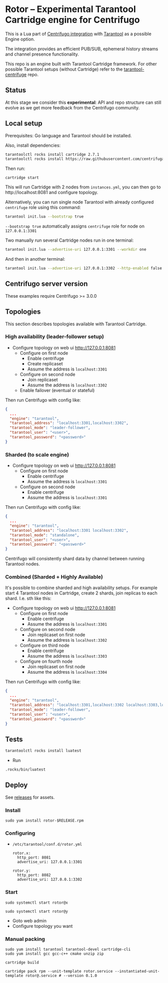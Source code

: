 # Rotor – Experimental Tarantool Cartridge engine for Centrifugo

This is a Lua part of [Centrifugo integration](https://centrifugal.dev/docs/server/engines#tarantool-engine) with [Tarantool](https://www.tarantool.io/en/) as a possible Engine option. 

The integration provides an efficient PUB/SUB, ephemeral history streams and channel presence functionality.

This repo is an engine built with Tarantool Cartridge framework. For other possible Tarantool setups (without Cartridge) refer to the [tarantool-centrifuge](https://github.com/centrifugal/tarantool-centrifuge) repo.

## Status

At this stage we consider this **experimental**: API and repo structure can still evolve as we get more feedback from the Centrifugo community.

## Local setup

Prerequisites: Go language and Tarantool should be installed.

Also, install dependencies:

``` bash
tarantoolctl rocks install cartridge 2.7.1
tarantoolctl rocks install https://raw.githubusercontent.com/centrifugal/tarantool-centrifuge/main/centrifuge-scm-1.rockspec
```

Then run:

```
cartridge start
```

This will run Cartridge with 2 nodes from `instances.yml`, you can then go to http://localhost:8081 and configure topology.

Alternatively, you can run single node Tarantool with already configured `centrifuge` role using this command:

``` bash
tarantool init.lua --bootstrap true
```

`--bootstrap true` automatically assigns `centrifuge` role for node on `127.0.0.1:3301`

Two manually run several Cartridge nodes run in one terminal:

```bash
tarantool init.lua --advertise-uri 127.0.0.1:3301 --workdir one
```

And then in another terminal:

```bash
tarantool init.lua --advertise-uri 127.0.0.1:3302 --http-enabled false --workdir two
```

## Centrifugo server version

These examples require Centrifugo >= 3.0.0

## Topologies

This section describes topologies available with Tarantool Cartridge.

### High availability (leader-follower setup)

- Configure topology on web ui http://127.0.0.1:8081
  - Configure on first node
    - Enable centrifuge
    - Create replicaset
    - Assume the address is `localhost:3301`
  - Configure on second node
    - Join replicaset
    - Assume the address is `localhost:3302`
  - Enable failover (eventual or stateful)

Then run Centrifugo with config like:

```json
{
  ...
  "engine": "tarantool",
  "tarantool_address": "localhost:3301,localhost:3302",
  "tarantool_mode": "leader-follower",
  "tarantool_user": "<user>",
  "tarantool_password": "<password>"
}
```

### Sharded (to scale engine)

- Configure topology on web ui http://127.0.0.1:8081
  - Configure on first node
    - Enable centrifuge
    - Assume the address is `localhost:3301`
  - Configure on second node
    - Enable centrifuge
    - Assume the address is `localhost:3301`

Then run Centrifugo with config like:

```json
{
  ...
  "engine": "tarantool",
  "tarantool_address": "localhost:3301 localhost:3302",
  "tarantool_mode": "standalone",
  "tarantool_user": "<user>",
  "tarantool_password": "<password>"
}
```

Centrifugo will consistently shard data by channel between running Tarantool nodes. 

### Combined (Sharded + Highly Available)

It's possible to combine sharded and high availability setups. For example start 4 Tarantool nodes in Cartridge, create 2 shards, join replicas to each shard. I.e. sth like this:

- Configure topology on web ui http://127.0.0.1:8081
  - Configure on first node
    - Enable centrifuge
    - Assume the address is `localhost:3301`
  - Configure on second node
    - Join replicaset on first node
    - Assume the address is `localhost:3302`
  - Configure on third node
    - Enable centrifuge
    - Assume the address is `localhost:3303`
  - Configure on fourth node
    - Join replicaset on first node
    - Assume the address is `localhost:3304`

Then run Centrifugo with config like:

```json
{
  ...
  "engine": "tarantool",
  "tarantool_address": "localhost:3301,localhost:3302 localhost:3303,localhost:3304",
  "tarantool_mode": "leader-follower",
  "tarantool_user": "<user>",
  "tarantool_password": "<password>"
}
```

## Tests

``` bash
tarantoolctl rocks install luatest
```

- Run

``` bash
.rocks/bin/luatest
```

## Deploy

See [releases](https://github.com/centrifugal/rotor/releases) for assets.

### Install

```
sudo yum install rotor-$RELEASE.rpm
```

### Configuring

- `/etc/tarantool/conf.d/rotor.yml`
  ```
  rotor.x:
    http_port: 8081
    advertise_uri: 127.0.0.1:3301

  rotor.y:
    http_port: 8082
    advertise_uri: 127.0.0.1:3302
  ```

### Start

```
sudo systemctl start rotor@x
```

```
sudo systemctl start rotor@y
```

- Goto web admin
- Configure topology you want

### Manual packing

```
sudo yum install tarantool tarantool-devel cartridge-cli
sudo yum install gcc gcc-c++ cmake unzip zip
```

```
cartridge build
```

```
cartridge pack rpm --unit-template rotor.service --instantiated-unit-template rotor@.service # --version 0.1.0
```

